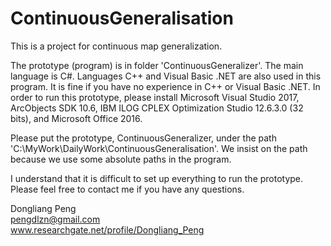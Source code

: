 # ContinuousGeneralisation
This is a project for continuous map generalization.

The prototype (program) is in folder 'ContinuousGeneralizer'.
The main language is C#. Languages C++ and Visual Basic .NET are also used in this program. It is fine if you have no experience in C++ or Visual Basic .NET.
In order to run this prototype, please install Microsoft Visual Studio 2017, ArcObjects SDK 10.6, IBM ILOG CPLEX Optimization Studio 12.6.3.0 (32 bits), and Microsoft Office 2016.

Please put the prototype, ContinuousGeneralizer, under the path 'C:\MyWork\DailyWork\ContinuousGeneralisation'. We insist on the path because we use some absolute paths in the program. 

I understand that it is difficult to set up everything to run the prototype.
Please feel free to contact me if you have any questions.

Dongliang Peng  
pengdlzn@gmail.com  
www.researchgate.net/profile/Dongliang_Peng
